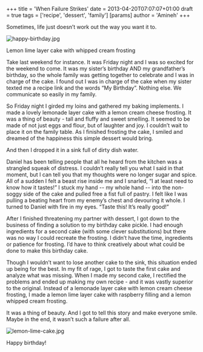 +++
title = 'When Failure Strikes'
date = 2013-04-20T07:07:07+01:00
draft = true
tags = ['recipe', 'dessert', 'family']
[params]
author = 'Amineh'
+++


Sometimes, life just doesn’t work out the way you want it to.

![happy-birthday.jpg](/when-failure/happy-birthday.jpg)

Lemon lime layer cake with whipped cream frosting

Take last weekend for instance. It was Friday night and I was so excited for the weekend to come. It was my sister’s
birthday AND my grandfather’s birthday, so the whole family was getting together to celebrate and I was in charge of the
cake. I found out I was in charge of the cake when my sister texted me a recipe link and the words “My Birthday”.
Nothing else. We communicate so easily in my family.

So Friday night I girded my loins and gathered my baking implements. I made a lovely lemonade layer cake with a lemon
cream cheese frosting. It was a thing of beauty - tall and fluffy and sweet smelling. It seemed to be made of not just
eggs and flour, but of laughter and joy. I couldn’t wait to place it on the family table. As I finished frosting the
cake, I smiled and dreamed of the happiness this simple dessert would bring.

And then I dropped it in a sink full of dirty dish water.

Daniel has been telling people that all he heard from the kitchen was a strangled squeak of distress. I couldn’t really
tell you what I said in that moment, but I can tell you that my thoughts were no longer sugar and spice. All of a sudden
I felt a beast rise inside me and I snarled, “I at least need to know how it tastes!” I stuck my hand -- my whole
hand -- into the non-soggy side of the cake and pulled free a fist full of pastry. I felt like I was pulling a beating
heart from my enemy’s chest and devouring it whole. I turned to Daniel with fire in my eyes. “Taste this!  It’s really
good!”

After I finished threatening my partner with dessert, I got down to the business of finding a solution to my birthday
cake pickle. I had enough ingredients for a second cake (with some clever substitutions) but there was no way I could
recreate the frosting. I didn’t have the time, ingredients or patience for frosting. I’d have to think creatively about
what could be done to make this birthday cake.

Though I wouldn’t want to lose another cake to the sink, this situation ended up being for the best. In my fit of rage,
I got to taste the first cake and analyze what was missing. When I made my second cake, I rectified the problems and
ended up making my own recipe - and it was vastly superior to the original. Instead of a lemonade layer cake with lemon
cream cheese frosting, I made a lemon lime layer cake with raspberry filling and a lemon whipped cream frosting.

It was a thing of beauty. And I got to tell this story and make everyone smile. Maybe in the end, it wasn’t such a
failure after all.

![lemon-lime-cake.jpg](/when-failure/lemon-lime-cake.jpg)

Happy birthday!

